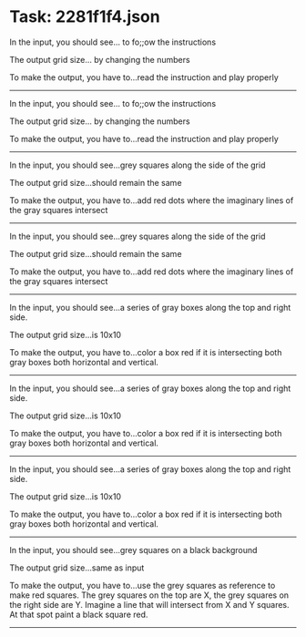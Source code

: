 # Task: 2281f1f4.json

In the input, you should see... to fo;;ow the instructions

The output grid size... by changing the numbers

To make the output, you have to...read the instruction and play properly

---

In the input, you should see... to fo;;ow the instructions

The output grid size... by changing the numbers

To make the output, you have to...read the instruction and play properly

---

In the input, you should see...grey squares along the side of the grid

The output grid size...should remain the same

To make the output, you have to...add red dots where the imaginary lines of the gray squares intersect

---

In the input, you should see...grey squares along the side of the grid

The output grid size...should remain the same

To make the output, you have to...add red dots where the imaginary lines of the gray squares intersect

---

In the input, you should see...a series of gray boxes along the top and right side.

The output grid size...is 10x10

To make the output, you have to...color a box red if it is intersecting both gray boxes both horizontal and vertical.

---

In the input, you should see...a series of gray boxes along the top and right side.

The output grid size...is 10x10

To make the output, you have to...color a box red if it is intersecting both gray boxes both horizontal and vertical.

---

In the input, you should see...a series of gray boxes along the top and right side.

The output grid size...is 10x10

To make the output, you have to...color a box red if it is intersecting both gray boxes both horizontal and vertical.

---

In the input, you should see...grey squares on a black background

The output grid size...same as input

To make the output, you have to...use the grey squares as reference to make red squares. The grey squares on the top are X, the grey squares on the right side are Y. Imagine a line that will intersect from X and Y squares. At that spot paint a black square red.

---


